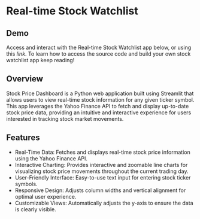 # Real-time Stock Watchlist

## Demo
Access and interact with the Real-time Stock Watchlist app below, or using this _link_. To learn how to access the source code and build your own stock watchlist app keep reading!

## Overview
Stock Price Dashboard is a Python web application built using Streamlit that allows users to view real-time stock information for any given ticker symbol. This app leverages the Yahoo Finance API to fetch and display up-to-date stock price data, providing an intuitive and interactive experience for users interested in tracking stock market movements.

## Features
- Real-Time Data: Fetches and displays real-time stock price information using the Yahoo Finance API.
- Interactive Charting: Provides interactive and zoomable line charts for visualizing stock price movements throughout the current trading day.
- User-Friendly Interface: Easy-to-use text input for entering stock ticker symbols.
- Responsive Design: Adjusts column widths and vertical alignment for optimal user experience.
- Customizable Views: Automatically adjusts the y-axis to ensure the data is clearly visible.
